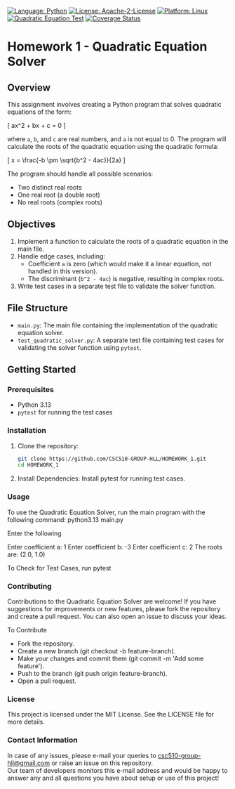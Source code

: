 [![Language: Python](https://img.shields.io/badge/Language-Python-blue.svg)](https://www.python.org/)
[![License: Apache-2-License](https://img.shields.io/badge/Licence-Apache--2--Licence-green.svg)](https://www.apache.org/licenses/LICENSE-2.0)
[![Platform: Linux](https://img.shields.io/badge/Platform-Linux-yellow.svg)](https://www.linux.org/)
[![Quadratic Equation Test](https://github.com/CSC510-GROUP-HLL/HOMEWORK_1/actions/workflows/main.yml/badge.svg)](https://github.com/CSC510-GROUP-HLL/HOMEWORK_1/actions/workflows/main.yml)
[![Coverage Status](https://coveralls.io/repos/github/CSC510-GROUP-HLL/HOMEWORK_1/badge.svg?branch=main)](https://coveralls.io/github/CSC510-GROUP-HLL/HOMEWORK_1?branch=main)


# Homework 1 - Quadratic Equation Solver

## Overview
This assignment involves creating a Python program that solves quadratic equations of the form:

\[ ax^2 + bx + c = 0 \]

where `a`, `b`, and `c` are real numbers, and `a` is not equal to 0. The program will calculate the roots of the quadratic equation using the quadratic formula:

\[ x = \frac{-b \pm \sqrt{b^2 - 4ac}}{2a} \]

The program should handle all possible scenarios:
- Two distinct real roots
- One real root (a double root)
- No real roots (complex roots)

## Objectives

1. Implement a function to calculate the roots of a quadratic equation in the main file.
2. Handle edge cases, including:
   - Coefficient `a` is zero (which would make it a linear equation, not handled in this version).
   - The discriminant (`b^2 - 4ac`) is negative, resulting in complex roots.
3. Write test cases in a separate test file to validate the solver function.

## File Structure

- `main.py`: The main file containing the implementation of the quadratic equation solver.
- `test_quadratic_solver.py`: A separate test file containing test cases for validating the solver function using `pytest`.

## Getting Started

### Prerequisites

- Python 3.13
- `pytest` for running the test cases

### Installation

1. Clone the repository:
   ```bash
   git clone https://github.com/CSC510-GROUP-HLL/HOMEWORK_1.git
   cd HOMEWORK_1
2. Install Dependencies: Install pytest for running test cases.

### Usage
To use the Quadratic Equation Solver, run the main program with the following command:
python3.13 main.py

Enter the following 

Enter coefficient a: 1
Enter coefficient b: -3
Enter coefficient c: 2
The roots are: (2.0, 1.0)

To Check for Test Cases, run pytest

### Contributing
Contributions to the Quadratic Equation Solver are welcome! If you have suggestions for improvements or new features, please fork the repository and create a pull request. You can also open an issue to discuss your ideas.

To Contribute
- Fork the repository.
- Create a new branch (git checkout -b feature-branch).
- Make your changes and commit them (git commit -m 'Add some feature').
- Push to the branch (git push origin feature-branch).
- Open a pull request.

### License
This project is licensed under the MIT License. See the LICENSE file for more details.

### Contact Information
In case of any issues, please e-mail your queries to csc510-group-hll@gmail.com or raise an issue on this repository.<br>
Our team of developers monitors this e-mail address and would be happy to answer any and all questions you have about setup or use of this project!